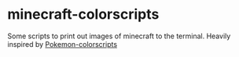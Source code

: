 # minecraft-colorscripts
Some scripts to print out images of minecraft to the terminal. Heavily inspired by [Pokemon-colorscripts](https://github.com/nuke-dash/pokemon-colorscripts-mac/)
